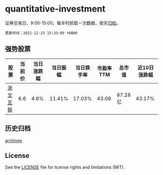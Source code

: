# quantitative-investment

证券交易日，9:00-15:00，每半时抓取一次数据，按天[归档](archives)。

`更新时间：2021-12-23 15:33:09 +0800`

## 强势股票

|股票|当前价|当日涨跌幅|当日振幅|当日换手率|市盈率TTM|总市值|近10日涨跌幅|
|----|----|----|----|----|----|----|----|
|[浙文互联](https://xueqiu.com/S/SH600986)|6.6|4.6%|11.41%|17.03%|43.09|87.28亿|43.17%|

## 历史归档

[archives](archives)

## License

See the [LICENSE](LICENSE) file for license rights and limitations (MIT).